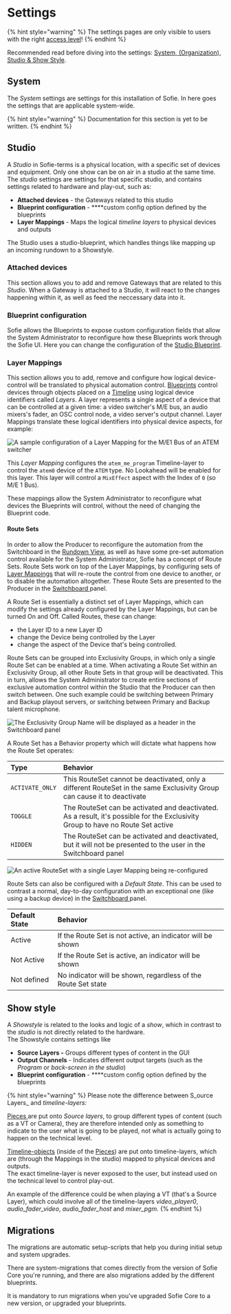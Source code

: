 # Settings

{% hint style="warning" %}
The settings pages are only visible to users with the right [access level](sofie-navigation.md)!
{% endhint %}

Recommended read before diving into the settings: [System, \(Organization\), Studio & Show Style](concepts-and-architecture.md#system-organization-studio-and-show-style).

## System

The _System_ settings are settings for this installation of Sofie. In here goes the settings that are applicable system-wide.

{% hint style="warning" %}
Documentation for this section is yet to be written.
{% endhint %}

## Studio

A _Studio_ in Sofie-terms is a physical location, with a specific set of devices and equipment. Only one show can be on air in a studio at the same time.  
The _studio_ settings are settings for that specific studio, and contains settings related to hardware and play-out, such as:

* **Attached devices** - the Gateways related to this studio
* **Blueprint configuration** - ****custom config option defined by the blueprints
* **Layer Mappings** - Maps the logical _timeline layers_ to physical devices and outputs

The Studio uses a studio-blueprint, which handles things like mapping up an incoming rundown to a Showstyle.

### Attached devices

This section allows you to add and remove Gateways that are related to this _Studio_. When a Gateway is attached to a Studio, it will react to the changes happening within it, as well as feed the neccessary data into it.

### Blueprint configuration

Sofie allows the Blueprints to expose custom configuration fields that allow the System Administrator to reconfigure how these Blueprints work through the Sofie UI. Here you can change the configuration of the [Studio Blueprint](concepts-and-architecture.md#studio-blueprints).

### Layer Mappings

This section allows you to add, remove and configure how logical device-control will be translated to physical automation control. [Blueprints](concepts-and-architecture.md#blueprints) control devices through objects placed on a [Timeline](concepts-and-architecture.md#timeline) using logical device identifiers called _Layers_. A layer represents a single aspect of a device that can be controlled at a given time: a video switcher's M/E bus, an audio mixers's fader, an OSC control node, a video server's output channel. Layer Mappings translate these logical identifiers into physical device aspects, for example:

![A sample configuration of a Layer Mapping for the M/E1 Bus of an ATEM switcher](../../.gitbook/assets/obraz%20%282%29.png)

This _Layer Mapping_ configures the `atem_me_program` Timeline-layer to control the `atem0` device of the `ATEM` type. No Lookahead will be enabled for this layer. This layer will control a `MixEffect` aspect with the Index of `0` \(so M/E 1 Bus\).

These mappings allow the System Administrator to reconfigure what devices the Blueprints will control, without the need of changing the Blueprint code.

#### Route Sets

In order to allow the Producer to reconfigure the automation from the Switchboard in the [Rundown View](../dictionary.md#rundown-view), as well as have some pre-set automation control available for the System Administrator, Sofie has a concept of Route Sets. Route Sets work on top of the Layer Mappings, by configuring sets of [Layer Mappings](settings-view.md#layer-mappings) that will re-route the control from one device to another, or to disable the automation altogether. These Route Sets are presented to the Producer in the [Switchboard ](../dictionary.md#switchboard)panel.

A Route Set is essentially a distinct set of Layer Mappings, which can modify the settings already configured by the Layer Mappings, but can be turned On and Off. Called Routes, these can change:

* the Layer ID to a new Layer ID
* change the Device being controlled by the Layer
* change the aspect of the Device that's being controlled.

Route Sets can be grouped into Exclusivity Groups, in which only a single Route Set can be enabled at a time. When activating a Route Set within an Exclusivity Group, all other Route Sets in that group will be deactivated. This in turn, allows the System Administrator to create entire sections of exclusive automation control within the Studio that the Producer can then switch between. One such example could be switching between Primary and Backup playout servers, or switching between Primary and Backup talent microphone.

![The Exclusivity Group Name will be displayed as a header in the Switchboard panel](../../.gitbook/assets/obraz.png)

A Route Set has a Behavior property which will dictate what happens how the Route Set operates:

| Type | Behavior |
| :--- | :--- |
| `ACTIVATE_ONLY` | This RouteSet cannot be deactivated, only a different RouteSet in the same Exclusivity Group can cause it to deactivate |
| `TOGGLE` | The RouteSet can be activated and deactivated. As a result, it's possible for the Exclusivity Group to have no Route Set active |
| `HIDDEN` | The RouteSet can be activated and deactivated, but it will not be presented to the user in the Switchboard panel |

![An active RouteSet with a single Layer Mapping being re-configured](../../.gitbook/assets/obraz%20%281%29.png)

Route Sets can also be configured with a _Default State_. This can be used to contrast a normal, day-to-day configuration with an exceptional one \(like using a backup device\) in the [Switchboard ](../dictionary.md#switchboard)panel.

| Default State | Behavior |
| :--- | :--- |
| Active | If the Route Set is not active, an indicator will be shown |
| Not Active | If the Route Set is active, an indicator will be shown |
| Not defined | No indicator will be shown, regardless of the Route Set state |

## Show style

A _Showstyle_ is related to the looks and logic of a _show_, which in contrast to the _studio_ is not directly related to the hardware.  
The Showstyle contains settings like

* **Source Layers -** Groups different types of content in the GUI
* **Output Channels** - Indicates different output targets \(such as the _Program_ or _back-screen in the studio_\)
* **Blueprint configuration** - ****custom config option defined by the blueprints

{% hint style="warning" %}
Please note the difference between S_ource Layers_ and _timeline-layers:_

[Pieces ](../dictionary.md#piece)are put onto _Source layers_, to group different types of content \(such as a VT or Camera\), they are therefore intended only as something to indicate to the user what is going to be played, not what is actually going to happen on the technical level.

[Timeline-objects](../dictionary.md#timeline-object) \(inside of the [Pieces](../dictionary.md#piece)\) are put onto timeline-layers, which are \(through the Mappings in the studio\) mapped to physical devices and outputs.  
The exact timeline-layer is never exposed to the user, but instead used on the technical level to control play-out.

An example of the difference could be when playing a VT \(that's a Source Layer\), which could involve all of the timeline-layers _video\_player0_, _audio\_fader\_video_, _audio\_fader\_host_ and _mixer\_pgm._
{% endhint %}



## Migrations

The migrations are automatic setup-scripts that help you during initial setup and system upgrades.

There are system-migrations that comes directly from the version of Sofie Core you're running, and there are also migrations added by the different blueprints.

It is mandatory to run migrations when you've upgraded Sofie Core to a new version, or upgraded your blueprints.

